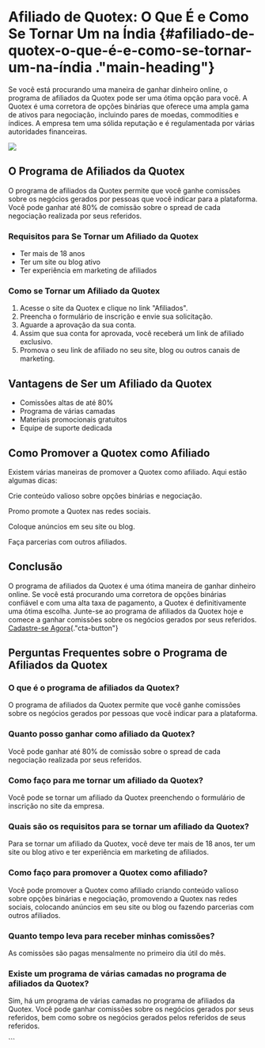 # Afiliado de Quotex: O Que É e Como Se Tornar Um na Índia {#afiliado-de-quotex-o-que-é-e-como-se-tornar-um-na-índia ."main-heading"}

Se você está procurando uma maneira de ganhar dinheiro online, o
programa de afiliados da Quotex pode ser uma ótima opção para você. A
Quotex é uma corretora de opções binárias que oferece uma ampla gama de
ativos para negociação, incluindo pares de moedas, commodities e
índices. A empresa tem uma sólida reputação e é regulamentada por várias
autoridades financeiras.

[![](https://static.quotex.io/files/4_en/300_250.jpg)](https://traff.sbs/brokerqxlid)

## O Programa de Afiliados da Quotex

O programa de afiliados da Quotex permite que você ganhe comissões sobre
os negócios gerados por pessoas que você indicar para a plataforma. Você
pode ganhar até 80% de comissão sobre o spread de cada negociação
realizada por seus referidos.

### Requisitos para Se Tornar um Afiliado da Quotex

-   Ter mais de 18 anos
-   Ter um site ou blog ativo
-   Ter experiência em marketing de afiliados

### Como se Tornar um Afiliado da Quotex

1.  Acesse o site da Quotex e clique no link "Afiliados".
2.  Preencha o formulário de inscrição e envie sua solicitação.
3.  Aguarde a aprovação da sua conta.
4.  Assim que sua conta for aprovada, você receberá um link de afiliado
    exclusivo.
5.  Promova o seu link de afiliado no seu site, blog ou outros canais de
    marketing.

## Vantagens de Ser um Afiliado da Quotex

-   Comissões altas de até 80%
-   Programa de várias camadas
-   Materiais promocionais gratuitos
-   Equipe de suporte dedicada

## Como Promover a Quotex como Afiliado

Existem várias maneiras de promover a Quotex como afiliado. Aqui estão
algumas dicas:

Crie conteúdo valioso sobre opções binárias e negociação.

Promo promote a Quotex nas redes sociais.

Coloque anúncios em seu site ou blog.

Faça parcerias com outros afiliados.

## Conclusão

O programa de afiliados da Quotex é uma ótima maneira de ganhar dinheiro
online. Se você está procurando uma corretora de opções binárias
confiável e com uma alta taxa de pagamento, a Quotex é definitivamente
uma ótima escolha. Junte-se ao programa de afiliados da Quotex hoje e
comece a ganhar comissões sobre os negócios gerados por seus referidos.
[Cadastre-se
Agora](\%22https://traff.sbs/brokerqxlid\%22){."cta-button"}

## Perguntas Frequentes sobre o Programa de Afiliados da Quotex

### O que é o programa de afiliados da Quotex?

O programa de afiliados da Quotex permite que você ganhe comissões sobre
os negócios gerados por pessoas que você indicar para a plataforma.

### Quanto posso ganhar como afiliado da Quotex?

Você pode ganhar até 80% de comissão sobre o spread de cada negociação
realizada por seus referidos.

### Como faço para me tornar um afiliado da Quotex?

Você pode se tornar um afiliado da Quotex preenchendo o formulário de
inscrição no site da empresa.

### Quais são os requisitos para se tornar um afiliado da Quotex?

Para se tornar um afiliado da Quotex, você deve ter mais de 18 anos, ter
um site ou blog ativo e ter experiência em marketing de afiliados.

### Como faço para promover a Quotex como afiliado?

Você pode promover a Quotex como afiliado criando conteúdo valioso sobre
opções binárias e negociação, promovendo a Quotex nas redes sociais,
colocando anúncios em seu site ou blog ou fazendo parcerias com outros
afiliados.

### Quanto tempo leva para receber minhas comissões?

As comissões são pagas mensalmente no primeiro dia útil do mês.

### Existe um programa de várias camadas no programa de afiliados da Quotex?

Sim, há um programa de várias camadas no programa de afiliados da
Quotex. Você pode ganhar comissões sobre os negócios gerados por seus
referidos, bem como sobre os negócios gerados pelos referidos de seus
referidos.

\`\`\`

